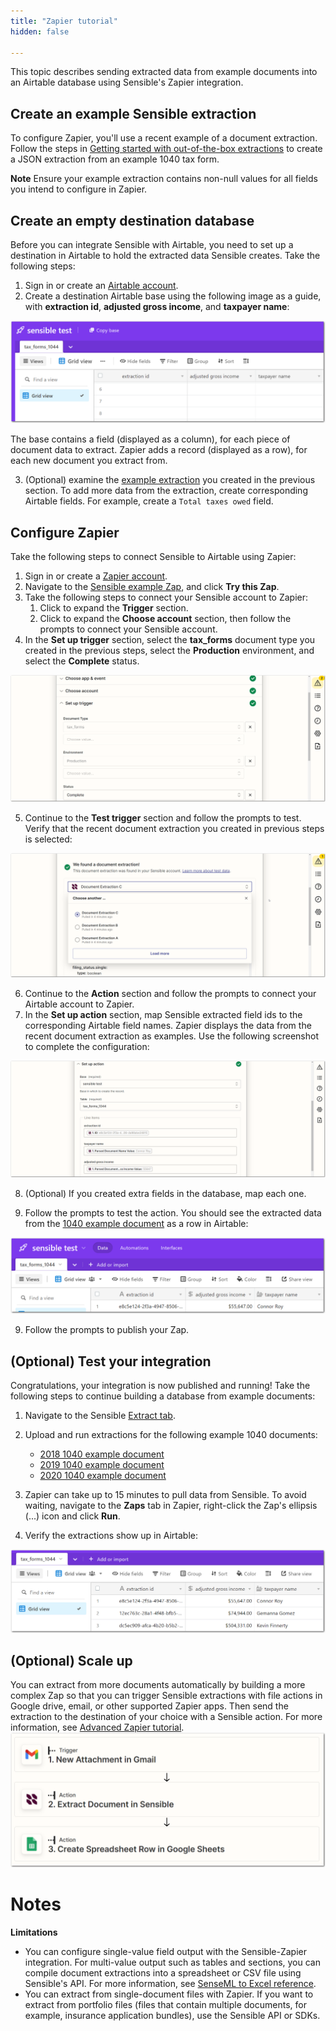 ```yaml
---
title: "Zapier tutorial"
hidden: false

---
```


This topic describes sending extracted data from example documents into an Airtable database using Sensible's Zapier integration. 

Create an example Sensible extraction
----

To configure Zapier, you'll use a recent example of a document extraction. Follow the steps in [Getting started with out-of-the-box extractions](doc:library-quickstart) to create a JSON extraction from an example 1040 tax form. 

**Note** Ensure your example extraction contains non-null values for all fields you intend to configure in Zapier.

Create an empty destination database
----

Before you can integrate Sensible with Airtable, you need to set up a destination in Airtable to hold the extracted data Sensible creates. Take the following steps:

1. Sign in or create an [Airtable account](https://airtable.com/).
2. Create a destination Airtable base using the following image as a guide, with **extraction id**, **adjusted gross income**, and **taxpayer name**:

![Click to enlarge](https://raw.githubusercontent.com/sensible-hq/sensible-docs/main/readme-sync/assets/v0/images/final/zapier_7.png)

The base contains a field (displayed as a column), for each piece of document data to extract.  Zapier adds a record (displayed as a row), for each new document you extract from.

3. (Optional) examine the [example extraction](https://app.sensible.so/quick-extraction/) you created in the previous section. To add more data from the extraction, create corresponding Airtable fields. For example, create a `Total taxes owed` field.

Configure Zapier
----

Take the following steps to connect Sensible to Airtable using Zapier:

1. Sign in or create a [Zapier account](https://zapier.com/).
2. Navigate to the [Sensible example Zap](https://zapier.com/shared/cb6b2637ef466ddf140ed14c3be66a5969acef29), and click **Try this Zap**.
3. Take the following steps to connect your Sensible account to Zapier:
   1. Click to expand the **Trigger** section.
   2. Click to expand the **Choose account** section, then follow the prompts to connect your Sensible account.
4. In the **Set up trigger** section, select the **tax_forms** document type you created in the previous steps, select the **Production** environment, and select the **Complete** status. 

![Click to enlarge](https://raw.githubusercontent.com/sensible-hq/sensible-docs/main/readme-sync/assets/v0/images/final/zapier_1.png)

5. Continue to the **Test trigger** section and follow the prompts to test. Verify that the recent document extraction you created in previous steps is selected:

 ![Click to enlarge](https://raw.githubusercontent.com/sensible-hq/sensible-docs/main/readme-sync/assets/v0/images/final/zapier_2.png)

6. Continue to the **Action** section and follow the prompts to connect your Airtable account to Zapier.
7. In the **Set up action** section, map Sensible extracted field ids to the corresponding Airtable field names. Zapier displays the data from the recent document extraction as examples. Use the following screenshot to complete the configuration:

 ![Click to enlarge](https://raw.githubusercontent.com/sensible-hq/sensible-docs/main/readme-sync/assets/v0/images/final/zapier_3.png)

8. (Optional) If you created extra fields in the database, map each one.

9. Follow the prompts to test the action. You should see the extracted data from the [1040 example document](https://github.com/sensible-hq/sensible-configuration-library/raw/main/tax_forms/1040/2021/1040_2021_sample.pdf) as a row in Airtable:

![Click to enlarge](https://raw.githubusercontent.com/sensible-hq/sensible-docs/main/readme-sync/assets/v0/images/final/zapier_4.png)

9. Follow the prompts to publish your Zap. 

(Optional) Test your integration
---

Congratulations, your integration is now published and running! Take the following steps to continue building a database from example documents:

1. Navigate to the Sensible [Extract tab](https://app.sensible.so/quick-extraction/).
2. Upload and run extractions for the following example 1040 documents:
   - [2018 1040 example document](https://github.com/sensible-hq/sensible-configuration-library/tree/main/tax_forms/1040/2018)
   - [2019 1040 example document](https://github.com/sensible-hq/sensible-configuration-library/tree/main/tax_forms/1040/2019)
   - [2020 1040 example document](https://github.com/sensible-hq/sensible-configuration-library/tree/main/tax_forms/1040/2020)

3. Zapier can take up to 15 minutes to pull data from Sensible. To avoid waiting, navigate to the **Zaps** tab in Zapier, right-click the Zap's ellipsis (...) icon and click **Run**.

4. Verify the extractions show up in Airtable: 

![Click to enlarge](https://raw.githubusercontent.com/sensible-hq/sensible-docs/main/readme-sync/assets/v0/images/final/zapier_5.png)



(Optional) Scale up
---

You can extract from more documents automatically by building a more complex Zap so that you can trigger Sensible extractions with file actions in Google drive, email, or other supported Zapier apps.
Then send the extraction to the destination of your choice with a Sensible action.  For more information, see [Advanced Zapier tutorial](doc:zapier-tutorial-2).![Click to enlarge](https://raw.githubusercontent.com/sensible-hq/sensible-docs/main/readme-sync/assets/v0/images/final/zapier_action.png)



Notes
===

**Limitations**

- You can configure single-value field output with the Sensible-Zapier integration. For multi-value output such as tables and sections, you can compile document extractions into a spreadsheet or CSV file using Sensible's API. For more information, see [SenseML to Excel reference](doc:excel-reference).
- You can extract from single-document files with Zapier. If you want to extract from portfolio files (files that contain multiple documents, for example, insurance application bundles), use the Sensible API or SDKs. 







